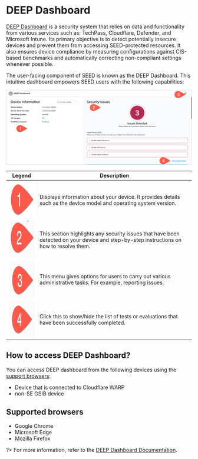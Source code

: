 # DEEP Dashboard

[DEEP Dashboard](https://dashboard.deep.tech.gov.sg) is a security system that relies on data and functionality from various services such as: TechPass, Cloudflare, Defender, and Microsoft Intune. Its primary objective is to detect potentially insecure devices and prevent them from accessing SEED-protected resources. It also ensures device compliance by measuring configurations against CIS-based benchmarks and automatically correcting non-compliant settings whenever possible.

The user-facing component of SEED is known as the DEEP Dashboard. This intuitive dashboard empowers SEED users with the following capabilities:

![deep-dashboard](images/deep-dashboard-tour.png)

| **Legend** 	| **Description** 	|
|:---:	|---	|
| <img src="images/legend-1.png" alt="1" width="100" height="100">	| Displays information about your device. It provides details such as the device model and operating system version. 	|
| <img src="images/legend-2.png" alt="2" width="100" height="100">	| This section highlights any security issues that have been detected on your device and step-by-step instructions on how to resolve them.  	|
| <img src="images/legend-3.png" alt="3" width="100" height="100">	| This menu gives options for users to carry out various administrative tasks. For example, reporting issues. 	|
| <img src="images/legend-4.png" alt="4" width="100" height="100">	| Click this to show/hide the list of tests or evaluations that have been successfully completed. 	|

## How to access DEEP Dashboard?

You can access DEEP dashboard from the following devices using the [support browsers](#supported-browsers):

- Device that is connected to Cloudflare WARP
- non-SE GSIB device 

## Supported browsers

- Google Chrome
- Microsoft Edge
- Mozilla Firefox

?> For more information, refer to the [DEEP Dashboard Documentation](https://docs.developer.tech.gov.sg/docs/deep-dashboard-stg/).


